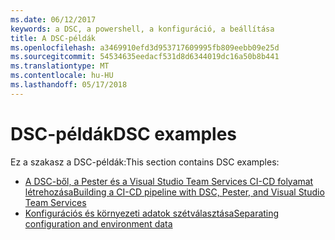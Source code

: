 ```yaml
---
ms.date: 06/12/2017
keywords: a DSC, a powershell, a konfiguráció, a beállítása
title: A DSC-példák
ms.openlocfilehash: a3469910efd3d953717609995fb809eebb09e25d
ms.sourcegitcommit: 54534635eedacf531d8d6344019dc16a50b8b441
ms.translationtype: MT
ms.contentlocale: hu-HU
ms.lasthandoff: 05/17/2018
---
```

# <a name="dsc-examples"></a><span data-ttu-id="995d7-103">DSC-példák</span><span class="sxs-lookup"><span data-stu-id="995d7-103">DSC examples</span></span>

<span data-ttu-id="995d7-104">Ez a szakasz a DSC-példák:</span><span class="sxs-lookup"><span data-stu-id="995d7-104">This section contains DSC examples:</span></span>

- [<span data-ttu-id="995d7-105">A DSC-ből, a Pester és a Visual Studio Team Services CI-CD folyamat létrehozása</span><span class="sxs-lookup"><span data-stu-id="995d7-105">Building a CI-CD pipeline with DSC, Pester, and Visual Studio Team Services</span></span>](dscCiCd.md)
- [<span data-ttu-id="995d7-106">Konfigurációs és környezeti adatok szétválasztása</span><span class="sxs-lookup"><span data-stu-id="995d7-106">Separating configuration and environment data</span></span>](separatingEnvData.md)